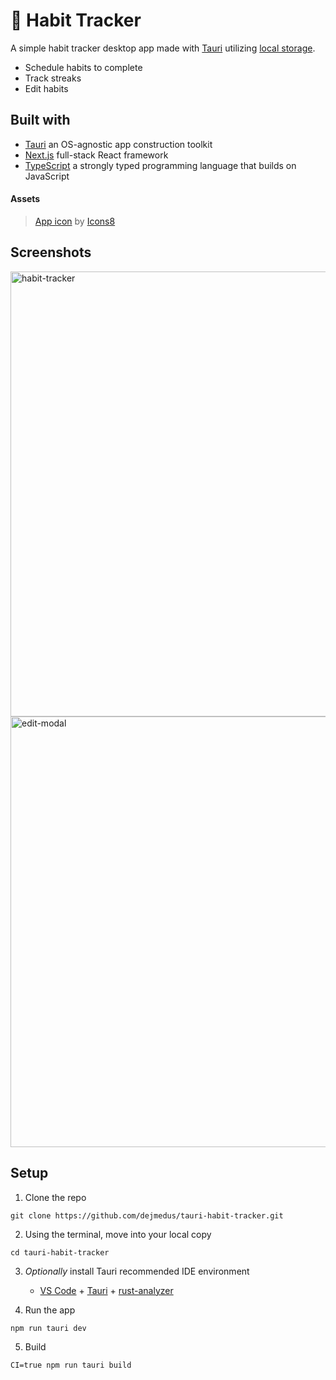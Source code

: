 # 🌸 Habit Tracker 

A simple habit tracker desktop app made with [Tauri](https://tauri.app/) utilizing [local storage](https://developer.mozilla.org/en-US/docs/Web/API/Window/localStorage).

- Schedule habits to complete
- Track streaks
- Edit habits

## Built with

- [Tauri](https://tauri.app/) an OS-agnostic app construction toolkit
- [Next.js](https://nextjs.org/) full-stack React framework
- [TypeScript](https://www.typescriptlang.org/) a strongly typed programming language that builds on JavaScript

#### Assets

> [App icon](https://icons8.com/icon/dR8yCG0Td1WH/check-all) by [Icons8](https://icons8.com")


## Screenshots

<img width="712" alt="habit-tracker" src="https://user-images.githubusercontent.com/59973863/222270582-65c6b4d2-2b10-4c87-ba94-04ff2d52db0a.png">
<img width="689" alt="edit-modal" src="https://user-images.githubusercontent.com/59973863/222270607-9c4d708f-48e4-4e5c-90d8-b2f7a3e885db.png">

## Setup

1. Clone the repo
```shell
git clone https://github.com/dejmedus/tauri-habit-tracker.git
```

2. Using the terminal, move into your local copy

```shell
cd tauri-habit-tracker
```

3. *Optionally* install Tauri recommended IDE environment
   - [VS Code](https://code.visualstudio.com/) + [Tauri](https://marketplace.visualstudio.com/items?itemName=tauri-apps.tauri-vscode) + [rust-analyzer](https://marketplace.visualstudio.com/items?itemName=rust-lang.rust-analyzer)

4. Run the app

```shell
npm run tauri dev
```

5. Build
```
CI=true npm run tauri build
```
